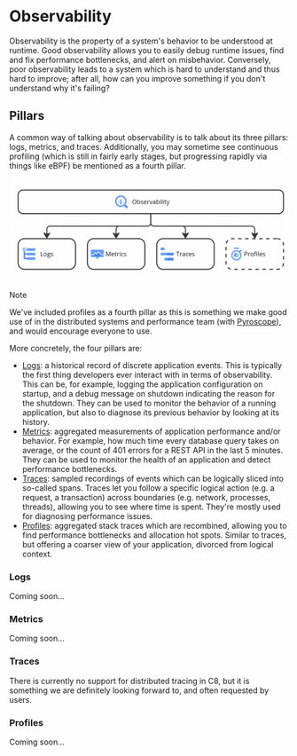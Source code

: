 # Observability

Observability is the property of a system's behavior to be understood at runtime. Good observability
allows you to easily debug runtime issues, find and fix performance bottlenecks, and alert on
misbehavior. Conversely, poor observability leads to a system which is hard to understand and thus
hard to improve; after all, how can you improve something if you don't understand why it's failing?

## Pillars

A common way of talking about observability is to talk about its three pillars: logs, metrics, and
traces. Additionally, you may sometime see continuous profiling (which is still in fairly early
stages, but progressing rapidly via things like eBPF) be mentioned as a fourth pillar.

![The Pillars of Observability](./assets/observability-pillars.png)

> [!Note]
> We've included profiles as a fourth pillar as this is something we make good use of in the
> distributed systems and performance team (with [Pyroscope](https://pyroscope.io/)), and would
> encourage everyone to use.

More concretely, the four pillars are:

- [Logs](#logs): a historical record of discrete application events. This is typically the first
  thing developers ever interact with in terms of observability. This can be, for example, logging the
  application configuration on startup, and a debug message on shutdown indicating the reason for the
  shutdown. They can be used to monitor the behavior of a running application, but also to diagnose
  its previous behavior by looking at its history.
- [Metrics](#metrics): aggregated measurements of application performance and/or behavior. For
  example, how much time every database query takes on average, or the count of 401 errors for a REST
  API in the last 5 minutes. They can be used to monitor the health of an application and detect
  performance bottlenecks.
- [Traces](#traces): sampled recordings of events which can be logically sliced into so-called
  spans. Traces let you follow a specific logical action (e.g. a request, a transaction) across
  boundaries (e.g. network, processes, threads), allowing you to see where time is spent. They're
  mostly used for diagnosing performance issues.
- [Profiles](#profiles): aggregated stack traces which are recombined, allowing you to find
  performance bottlenecks and allocation hot spots. Similar to traces, but offering a coarser view of
  your application, divorced from logical context.

### Logs

Coming soon...

### Metrics

Coming soon...

### Traces

There is currently no support for distributed tracing in C8, but it is something we are definitely
looking forward to, and often requested by users.

### Profiles

Coming soon...
